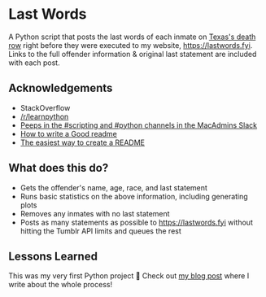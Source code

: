 
# Last Words

A Python script that posts the last words of each inmate on [Texas's death row](https://www.tdcj.texas.gov/death_row/dr_executed_offenders.html) right before they were executed to my website, https://lastwords.fyi. Links to the full offender information & original last statement are included with each post.


## Acknowledgements

 - StackOverflow
 - [/r/learnpython](https://www.reddit.com/r/learnpython)
 - [Peeps in the #scripting and #python channels in the MacAdmins Slack](https://www.macadmins.org/)
 - [How to write a Good readme](https://bulldogjob.com/news/449-how-to-write-a-good-readme-for-your-github-project)
 - [The easiest way to create a README](https://readme.so/)


## What does this do?

- Gets the offender's name, age, race, and last statement
- Runs basic statistics on the above information, including generating plots
- Removes any inmates with no last statement
- Posts as many statements as possible to https://lastwords.fyi  without hitting the Tumblr API limits and queues the rest
    
## Lessons Learned

This was my very first Python project 👶 Check out [my blog post](https://automateordie.io/lastwords/) where I write about the whole process!

